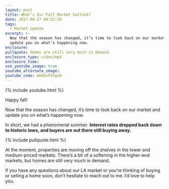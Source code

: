 ```yaml
---
layout: post
title: What’s Our Fall Market Outlook?
date: 2017-09-27 09:53:39
tags:
  - Market Update
excerpt: >-
  Now that the season has changed, it’s time to look back on our market and
  update you on what’s happening now.
enclosure:
pullquote: Homes are still very much in demand.
enclosure_type: video/mp4
enclosure_time:
use_youtube_image: true
youtube_alternate_image:
youtube_code: mHSExP3Cgn0
---
```



{% include youtube.html %}

Happy fall!

Now that the season has changed, it’s time to look back on our market and update you on what’s happening now.

In short, we had a phenomenal summer. **Interest rates dropped back down to historic lows, and buyers are out there still buying away.**

{% include pullquote.html %}

At the moment, properties are moving off the shelves in the lower and medium-priced markets. There’s a bit of a softening in the higher-end markets, but homes are still very much in demand.

If you have any questions about our LA market or you’re thinking of buying or selling a home soon, don’t hesitate to reach out to me. I’d love to help you.